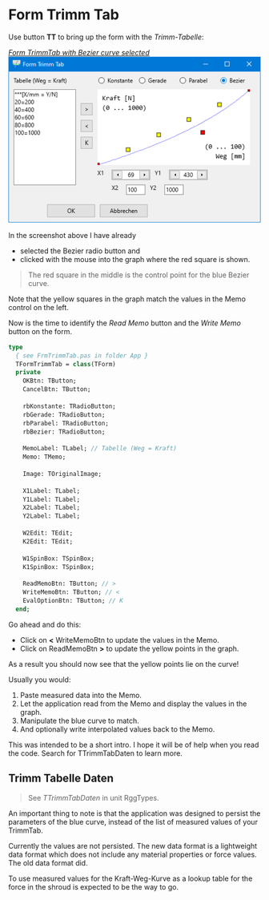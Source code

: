# Form Trimm Tab

Use button **TT** to bring up the form with the *Trimm-Tabelle*:

<a href="images/Form-Trimm-Tab-01.png">*Form TrimmTab with Bezier curve selected*<br>
![screenshot of FormTrimmTab](images/Form-Trimm-Tab-01.png)</a>

In the screenshot above I have already
- selected the Bezier radio button and
- clicked with the mouse into the graph where the red square is shown.

> The red square in the middle is the control point for the blue Bezier curve.

Note that the yellow squares in the graph match the values in the Memo control on the left.

Now is the time to identify the *Read Memo* button and the *Write Memo* button on the form.

```pascal
type
  { see FrmTrimmTab.pas in folder App }
  TFormTrimmTab = class(TForm)
  private
    OKBtn: TButton;
    CancelBtn: TButton;

    rbKonstante: TRadioButton;
    rbGerade: TRadioButton;
    rbParabel: TRadioButton;
    rbBezier: TRadioButton;

    MemoLabel: TLabel; // Tabelle (Weg = Kraft)
    Memo: TMemo;

    Image: TOriginalImage;

    X1Label: TLabel;
    Y1Label: TLabel;
    X2Label: TLabel;
    Y2Label: TLabel;

    W2Edit: TEdit;
    K2Edit: TEdit;

    W1SpinBox: TSpinBox;
    K1SpinBox: TSpinBox;

    ReadMemoBtn: TButton; // >
    WriteMemoBtn: TButton; // <
    EvalOptionBtn: TButton; // K
  end;
```

Go ahead and do this:

- Click on **<** WriteMemoBtn to update the values in the Memo.
- Click on ReadMemoBtn **>** to update the yellow points in the graph.

As a result you should now see that the yellow points lie on the curve!

Usually you would:

1. Paste measured data into the Memo.
1. Let the application read from the Memo and display the values in the graph.
1. Manipulate the blue curve to match.
1. And optionally write interpolated values back to the Memo.

This was intended to be a short intro.
I hope it will be of help when you read the code.
Search for TTrimmTabDaten to learn more.

## Trimm Tabelle Daten

> See *TTrimmTabDaten* in unit RggTypes.

An important thing to note is that the application was designed to persist the parameters of the blue curve, instead of the list of measured values of your TrimmTab.

Currently the values are not persisted.
The new data format is a lightweight data format which does not include any material properties or force values.
The old data format did.

To use measured values for the Kraft-Weg-Kurve as a lookup table for the force in the shroud is expected to be the way to go.